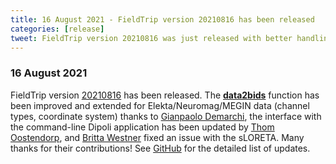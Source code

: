 ```yaml
---
title: 16 August 2021 - FieldTrip version 20210816 has been released
categories: [release]
tweet: FieldTrip version 20210816 was just released with better handling of ElektaNeuromag in data2bids thanks to @gpDemarchi, updates to Dipoli thanks to @ThomOostendorp and a fix to sLORETA thanks to @britta_wstnr. See http://www.fieldtriptoolbox.org/#16-august-2021.
---
```


### 16 August 2021

FieldTrip version [20210816](http://github.com/fieldtrip/fieldtrip/releases/tag/20210816) has been released. The **[data2bids](/reference/data2bids)** function has been improved and extended for Elekta/Neuromag/MEGIN data (channel types, coordinate system) thanks to [Gianpaolo Demarchi](https://github.com/gdemarchi), the interface with the command-line Dipoli application has been updated by [Thom Oostendorp](https://github.com/ThomOostendorp), and [Britta Westner](https://github.com/britta-wstnr) fixed an issue with the sLORETA. Many thanks for their contributions! See [GitHub](https://github.com/fieldtrip/fieldtrip/compare/20210807...20210816) for the detailed list of updates.

